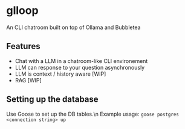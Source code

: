 # glloop
An CLI chatroom built on top of Ollama and Bubbletea

## Features
- Chat with a LLM in a chatroom-like CLI environement
- LLM can response to your question asynchronously
- LLM is context / history aware [WIP]
- RAG [WIP]

## Setting up the database
Use Goose to set up the DB tables.\n
Example usage: `goose postgres <connection string> up`

